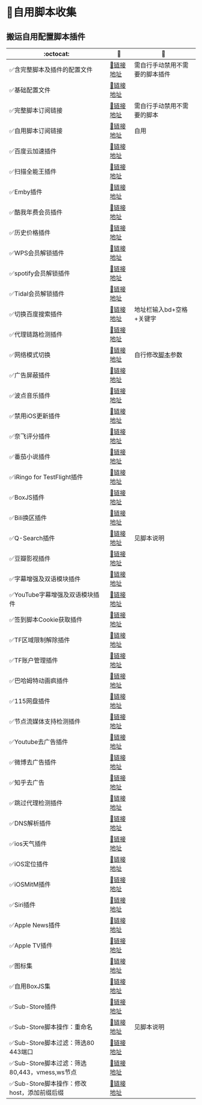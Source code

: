 # :balloon:自用脚本收集  
## 搬运自用配置脚本插件

|:octocat:|:link:|:pushpin:|
|--|--|--|
|:white_check_mark:含完整脚本及插件的配置文件|[:link:链接地址](https://raw.githubusercontent.com/deezertidal/private/main/Loon_Full.conf)|需自行手动禁用不需要的脚本插件
|:white_check_mark:基础配置文件|[:link:链接地址](https://raw.githubusercontent.com/deezertidal/private/main/Loon_Basic.conf)|
|:white_check_mark:完整脚本订阅链接|[:link:链接地址](https://raw.githubusercontent.com/deezertidal/private/main/Script_Ultra.js)|需自行手动禁用不需要的脚本
|:white_check_mark:自用脚本订阅链接|[:link:链接地址](https://raw.githubusercontent.com/deezertidal/private/main/scripts_collection.js)|自用
|:white_check_mark:百度云加速插件|[:link:链接地址](https://raw.githubusercontent.com/deezertidal/private/main/BaiduCloud.plugin)| 
|:white_check_mark:扫描全能王插件|[:link:链接地址](https://raw.githubusercontent.com/deezertidal/private/main/CamScanner.plugin)| 
|:white_check_mark:Emby插件|[:link:链接地址](https://raw.githubusercontent.com/deezertidal/private/main/Emby.plugin)| 
|:white_check_mark:酷我年费会员插件|[:link:链接地址](https://raw.githubusercontent.com/deezertidal/private/main/KuwoVip.plugin)|
|:white_check_mark:历史价格插件|[:link:链接地址](https://raw.githubusercontent.com/deezertidal/private/main/Price.plugin)|
|:white_check_mark:WPS会员解锁插件|[:link:链接地址](https://raw.githubusercontent.com/deezertidal/private/main/WPS.plugin)|
|:white_check_mark:spotify会员解锁插件|[:link:链接地址](https://raw.githubusercontent.com/deezertidal/private/main/SpotifyPremium.plugin)|
|:white_check_mark:Tidal会员解锁插件|[:link:链接地址](https://raw.githubusercontent.com/deezertidal/private/main/Tidal-HiFi.plugin)|
|:white_check_mark:切换百度搜索插件|[:link:链接地址](https://raw.githubusercontent.com/deezertidal/private/main/B-Search.plugin)|地址栏输入bd+空格+关键字
|:white_check_mark:代理链路检测插件|[:link:链接地址](https://raw.githubusercontent.com/deezertidal/private/main/NodeLinkCheck.plugin)| 
|:white_check_mark:网络模式切换|[:link:链接地址](https://raw.githubusercontent.com/deezertidal/private/main/Running-Mode.plugin)|自行修改[脚本](https://raw.githubusercontent.com/deezertidal/private/main/Running-Mode.js)参数
|:white_check_mark:广告屏蔽插件|[:link:链接地址](https://raw.githubusercontent.com/deezertidal/private/main/AdBlock.plugin)|
|:white_check_mark:波点音乐插件|[:link:链接地址](https://raw.githubusercontent.com/deezertidal/private/main/Bodian.plugin)|
|:white_check_mark:禁用iOS更新插件|[:link:链接地址](https://raw.githubusercontent.com/deezertidal/private/main/DisableUpdate.plugin)|
|:white_check_mark:奈飞评分插件|[:link:链接地址](https://raw.githubusercontent.com/deezertidal/private/main/Ratings.plugin)|
|:white_check_mark:番茄小说插件|[:link:链接地址](https://raw.githubusercontent.com/deezertidal/private/main/fanqienovel.plugin)|
|:white_check_mark:iRingo for TestFlight插件|[:link:链接地址](https://raw.githubusercontent.com/deezertidal/private/main/iRingo_TestFlight.plugin)|
|:white_check_mark:BoxJS插件|[:link:链接地址](https://raw.githubusercontent.com/chavyleung/scripts/master/box/rewrite/boxjs.rewrite.loon.tf.plugin)|
|:white_check_mark:Bili换区插件|[:link:链接地址](https://raw.githubusercontent.com/Coldvvater/Loon/master/Plugin/Bili_Auto_Regions.plugin)|
|:white_check_mark:Q-Search插件|[:link:链接地址](https://raw.githubusercontent.com/Coldvvater/Loon/master/Plugin/Q-Search.plugin)|见脚本说明
|:white_check_mark:豆瓣影视插件|[:link:链接地址](https://raw.githubusercontent.com/Coldvvater/Loon/master/Plugin/DouBanPlay.plugin)|
|:white_check_mark:字幕增强及双语模块插件|[:link:链接地址](https://raw.githubusercontent.com/DualSubs/DualSubs/main/plugin/DualSubs.plugin)|
|:white_check_mark:YouTube字幕增强及双语模块插件|[:link:链接地址](https://raw.githubusercontent.com/DualSubs/DualSubs/main/plugin/DualSubs.YouTube.plugin)|
|:white_check_mark:签到脚本Cookie获取插件|[:link:链接地址](https://raw.githubusercontent.com/NobyDa/Script/master/Loon/Loon_GetCookie.plugin)|
|:white_check_mark:TF区域限制解除插件|[:link:链接地址](https://raw.githubusercontent.com/NobyDa/Script/master/Loon/Loon_TF_Download.plugin)|
|:white_check_mark:TF账户管理插件|[:link:链接地址](https://raw.githubusercontent.com/NobyDa/Script/master/Loon/Loon_TF_Account.plugin)|
|:white_check_mark:巴哈姆特动画疯插件|[:link:链接地址](https://raw.githubusercontent.com/NobyDa/Script/master/Loon/Loon_Bahamut_ADS.plugin)|
|:white_check_mark:115网盘插件|[:link:链接地址](https://raw.githubusercontent.com/Tartarus2014/Loon-Script/master/Plugin/115.plugin)|
|:white_check_mark:节点流媒体支持检测插件|[:link:链接地址](https://raw.githubusercontent.com/Tartarus2014/Loon-Script/master/Plugin/MediaCheck.plugin)|
|:white_check_mark:Youtube去广告插件|[:link:链接地址](https://raw.githubusercontent.com/Tartarus2014/Loon-Script/master/Plugin/Block/YouTubeAds.plugin)|
|:white_check_mark:微博去广告插件|[:link:链接地址](https://raw.githubusercontent.com/Tartarus2014/Loon-Script/master/Plugin/Block/WeiboAds.plugin)|
|:white_check_mark:知乎去广告|[:link:链接地址](https://raw.githubusercontent.com/Tartarus2014/Loon-Script/master/Plugin/Block/ZhiHu.plugin)|
|:white_check_mark:跳过代理检测插件|[:link:链接地址](https://raw.githubusercontent.com/Tartarus2014/Loon-Script/master/Plugin/skip-proxy.plugin)|
|:white_check_mark:DNS解析插件|[:link:链接地址](https://raw.githubusercontent.com/VirgilClyne/VirgilClyne/main/modules/DNS/DNS.plugin)|
|:white_check_mark:ios天气插件|[:link:链接地址](https://raw.githubusercontent.com/VirgilClyne/iRingo/main/plugin/Weather.plugin)|
|:white_check_mark:iOS定位插件|[:link:链接地址](https://raw.githubusercontent.com/VirgilClyne/iRingo/main/plugin/Location.plugin)|
|:white_check_mark:iOSMitM插件|[:link:链接地址](https://raw.githubusercontent.com/VirgilClyne/iRingo/main/plugin/MitM.plugin)|
|:white_check_mark:Siri插件|[:link:链接地址](https://raw.githubusercontent.com/VirgilClyne/iRingo/main/plugin/Siri.plugin)|
|:white_check_mark:Apple News插件|[:link:链接地址](https://raw.githubusercontent.com/VirgilClyne/iRingo/main/plugin/News.plugin)|
|:white_check_mark:Apple TV插件|[:link:链接地址](https://raw.githubusercontent.com/VirgilClyne/iRingo/main/plugin/TV.plugin)|
|:white_check_mark:图标集|[:link:链接地址](https://raw.githubusercontent.com/deezertidal/private/main/icons.json)|
|:white_check_mark:自用BoxJS集|[:link:链接地址](https://raw.githubusercontent.com/deezertidal/private/main/Boxjs.json)|
|:white_check_mark:Sub-Store插件|[:link:链接地址](https://raw.githubusercontent.com/Peng-YM/Sub-Store/master/config/Loon.plugin)|
|:white_check_mark:Sub-Store脚本操作：重命名|[:link:链接地址](https://raw.githubusercontent.com/futurkk/Potato/main/Rename/rename.js#input=zh&output=zh&airport=你需要的机场名)|见脚本说明
|:white_check_mark:Sub-Store脚本过滤：筛选80 443端口|[:link:链接地址](https://raw.githubusercontent.com/deezertidal/private/main/port-filter.js)|
|:white_check_mark:Sub-Store脚本过滤：筛选80,443，vmess,ws节点|[:link:链接地址](https://raw.githubusercontent.com/deezertidal/private/main/nodes-filter.js)| 
|:white_check_mark:Sub-Store脚本操作：修改host，添加前缀后缀|[:link:链接地址](https://raw.githubusercontent.com/deezertidal/private/main/vmess-host.js)|
